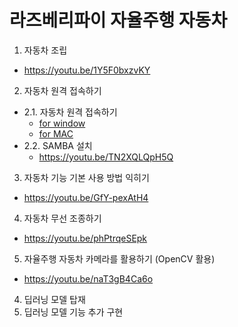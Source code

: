 # 라즈베리파이 자율주행 자동차

1. 자동차 조립
  - https://youtu.be/1Y5F0bxzvKY
2. 자동차 원격 접속하기
- 2.1. 자동차 원격 접속하기 
  - [for window](https://youtu.be/6hZBRJsryvg)
  - [for MAC](https://youtu.be/zsEMhvE8G2E)
- 2.2. SAMBA 설치
  - https://youtu.be/TN2XQLQpH5Q

3. 자동차 기능 기본 사용 방법 익히기
  - https://youtu.be/GfY-pexAtH4

4. 자동차 무선 조종하기
  - https://youtu.be/phPtrqeSEpk


5. 자율주행 자동차 카메라를 활용하기 (OpenCV 활용)
  - https://youtu.be/naT3gB4Ca6o

4. 딥러닝 모델 탑재
5. 딥러닝 모델 기능 추가 구현
